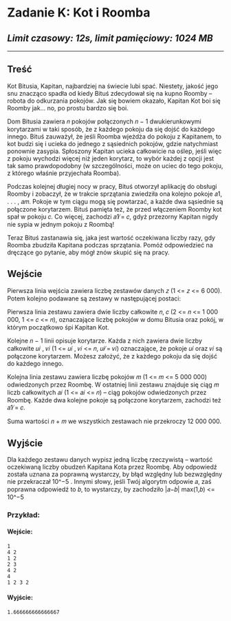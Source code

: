 # **Zadanie K**: Kot i Roomba 

## *Limit czasowy: 12s, limit pamięciowy: 1024 MB*

___

## **Treść**

Kot Bitusia, Kapitan, najbardziej na świecie lubi spać. Niestety, jakość jego snu znacząco
spadła od kiedy Bituś zdecydował się na kupno Roomby – robota do odkurzania pokojów. Jak
się bowiem okazało, Kapitan Kot boi się Roomby jak... no, po prostu bardzo się boi.

Dom Bitusia zawiera 𝑛 pokojów połączonych 𝑛 − 1 dwukierunkowymi korytarzami w taki
sposób, że z każdego pokoju da się dojść do każdego innego. Bituś zauważył, że jeśli Roomba
wjeżdża do pokoju z Kapitanem, to kot budzi się i ucieka do jednego z sąsiednich pokojów, gdzie
natychmiast ponownie zasypia. Spłoszony Kapitan ucieka całkowicie na oślep, jeśli więc z pokoju
wychodzi więcej niż jeden korytarz, to wybór każdej z opcji jest tak samo prawdopodobny (w
szczególności, może on uciec do tego pokoju, z którego właśnie przyjechała Roomba).

Podczas kolejnej długiej nocy w pracy, Bituś otworzył aplikację do obsługi Roomby i zobaczył,
że w trakcie sprzątania zwiedziła ona kolejno pokoje 𝑎1, . . . , 𝑎𝑚. Pokoje w tym ciągu mogą
się powtarzać, a każde dwa sąsiednie są połączone korytarzem. Bituś pamięta też, że przed
włączeniem Roomby kot spał w pokoju 𝑐. Co więcej, zachodzi 𝑎1 ̸= 𝑐, gdyż przezorny Kapitan
nigdy nie sypia w jednym pokoju z Roombą!

Teraz Bituś zastanawia się, jaka jest wartość oczekiwana liczby razy, gdy Roomba zbudziła
Kapitana podczas sprzątania. Pomóż odpowiedzieć na dręczące go pytanie, aby mógł znów skupić
się na pracy.

## **Wejście**

Pierwsza linia wejścia zawiera liczbę zestawów danych 𝑧 (1 <= 𝑧 <= 6 000). Potem kolejno
podawane są zestawy w następującej postaci:

Pierwsza linia zestawu zawiera dwie liczby całkowite 𝑛, 𝑐 (2 <= 𝑛 <= 1 000 000, 1 <= 𝑐 <= 𝑛),
oznaczające liczbę pokojów w domu Bitusia oraz pokój, w którym początkowo śpi Kapitan Kot.

Kolejne 𝑛 − 1 linii opisuje korytarze. Każda z nich zawiera dwie liczby całkowite 𝑢𝑖
, 𝑣𝑖
(1 <= 𝑢𝑖
, 𝑣𝑖 <= 𝑛, 𝑢𝑖 ̸= 𝑣𝑖) oznaczające, że pokoje 𝑢𝑖 oraz 𝑣𝑖 są połączone korytarzem.
Możesz założyć, że z każdego pokoju da się dojść do każdego innego.

Kolejna linia zestawu zawiera liczbę pokojów 𝑚 (1 <= 𝑚 <= 5 000 000) odwiedzonych przez
Roombę.
W ostatniej linii zestawu znajduje się ciąg 𝑚 liczb całkowitych 𝑎𝑖 (1 <= 𝑎𝑖 <= 𝑛) – ciąg pokojów
odwiedzonych przez Roombę. Każde dwa kolejne pokoje są połączone korytarzem, zachodzi też
𝑎1 ̸= 𝑐.

Suma wartości 𝑛 + 𝑚 we wszystkich zestawach nie przekroczy 12 000 000.


## **Wyjście**

Dla każdego zestawu danych wypisz jedną liczbę rzeczywistą – wartość oczekiwaną liczby
obudzeń Kapitana Kota przez Roombę. Aby odpowiedź została uznana za poprawną wystarczy,
by błąd względny lub bezwzględny nie przekraczał 10^−5
. Innymi słowy, jeśli Twój algorytm
odpowie 𝑎, zaś poprawna odpowiedź to 𝑏, to wystarczy, by zachodziło |𝑎−𝑏|
max(1,𝑏) <= 10^−5


### **Przykład:**

#### **Wejście**:

    1
    4 2
    1 2
    2 3
    4 2
    4
    1 2 3 2

#### **Wyjście**:

    1.666666666666667
